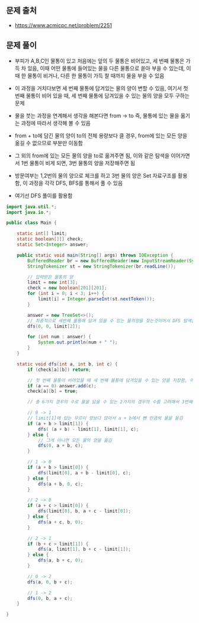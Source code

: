 ## 문제 출처
- https://www.acmicpc.net/problem/2251

## 문제 풀이
- 부피가 A,B,C인 물통이 있고 처음에는 앞의 두 물통은 비어있고, 세 번째 물통은 가득 차 있음, 이때 어떤 물통에 들어있는 물을 다른 물통으로 쏟아 부을 수 있는데, 이 때 한 물통이 비거나, 다른 한 물통이 가득 찰 때까지 물을 부을 수 있음

- 이 과정을 거치다보면 세 번째 물통에 담겨있는 물의 양이 변할 수 있음, 여기서 첫 번째 물통이 비어 있을 때, 세 번째 물통에 담겨있을 수 있는 물의 양을 모두 구하는 문제 

- 물을 붓는 과정을 연계해서 생각을 해본다면 from -> to 즉, 물통에 있는 물을 옮기는 과정에 따라서 생각해 볼 수 있음

- from + to에 담긴 물의 양이 to의 전체 용량보다 클 경우, from에 있는 모든 양을 옮길 수 없으므로 부분만 이동함

- 그 외의 from에 있는 모든 물의 양을 to로 옮겨주면 됨, 이와 같은 탐색을 이어가면서 1번 물통이 비게 되면, 3번 물통의 양을 저장해주면 됨

- 방문여부는 1,2번의 물의 양으로 체크를 하고 3번 물의 양은 Set 자료구조를 활용함, 이 과정을 각각 DFS, BFS를 통해서 풀 수 있음

- 여기선 DFS 풀이를 활용함

```java
import java.util.*;
import java.io.*;

public class Main {

    static int[] limit;
    static boolean[][] check;
    static Set<Integer> answer;

    public static void main(String[] args) throws IOException {
        BufferedReader br = new BufferedReader(new InputStreamReader(System.in));
        StringTokenizer st = new StringTokenizer(br.readLine());

        // 입력받은 물통의 양
        limit = new int[3];
        check = new boolean[201][201];
        for (int i = 0; i < 3; i++) {
            limit[i] = Integer.parseInt(st.nextToken());
        }

        answer = new TreeSet<>();
        // 최종적으로 세번째 물통에 담겨 있을 수 있는 물의양을 찾는것이어서 DFS 탐색을 함
        dfs(0, 0, limit[2]);

        for (int num : answer) {
            System.out.println(num + " ");
        }
    }

    static void dfs(int a, int b, int c) {
        if (check[a][b]) return;

        // 첫 번째 물통이 비어있을 때 세 번째 물통에 담겨있을 수 있는 양을 저장함, 아래의 6가지 경우의 수에서 첫 번째 통이 빌 경우 해당 조건문을 통해서 경우의 수 저장
        if (a == 0) answer.add(c);
        check[a][b] = true;

        // 총 6가지 경우의 수로 물을 담을 수 있는 2가지의 경우의 수를 고려해서 3번째 물통에 저장하는 방식

        // 0 -> 1
        // limit[1]에 있는 무르이 양보다 많아서 a + b에서 뺀 만큼의 물을 옮김
        if (a + b > limit[1]) {
            dfs( (a + b) - limit[1], limit[1], c);
        } else {
            // 그게 아니면 모든 물의 양을 옮김
            dfs(0, a + b, c);
        }

        // 1 -> 0
        if (a + b > limit[0]) {
            dfs(limit[0], a + b - limit[0], c);
        } else {
            dfs(a + b, 0, c);
        }

        // 2 -> 0
        if (a + c > limit[0]) {
            dfs(limit[0], b, a + c - limit[0]);
        } else {
            dfs(a + c, b, 0);
        }

        // 2 -> 1
        if (b + c > limit[1]) {
            dfs(a, limit[1], b + c - limit[1]);
        } else {
            dfs(a, b + c, 0);
        }

        // 0 -> 2
        dfs(a, 0, b + c);

        // 1 -> 2
        dfs(0, b, a + c);
    }

}
```